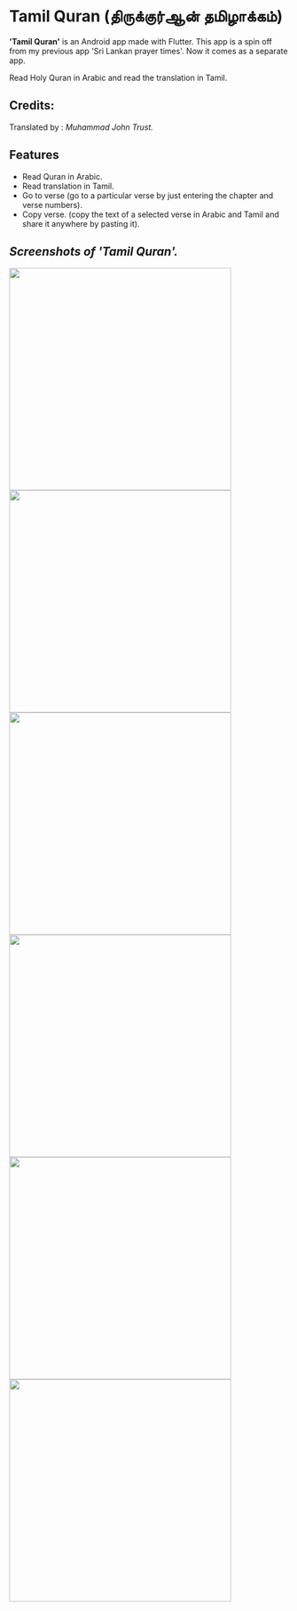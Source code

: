 # Tamil Quran (திருக்குர்ஆன் தமிழாக்கம்)

**'Tamil Quran'** is an Android app made with Flutter.
This app is a spin off from my previous app 'Sri Lankan prayer times'.
Now it comes as a separate app.

Read Holy Quran in Arabic and read the translation in Tamil.

## Credits:

Translated by : *Muhammad John Trust.*

## Features
- Read Quran in Arabic.
- Read translation in Tamil.
- Go to verse (go to a particular verse by just entering the chapter and verse numbers).
- Copy verse. (copy the text of a selected verse in Arabic and Tamil and share it anywhere by pasting it).



## *Screenshots of 'Tamil Quran'.*

<p float="left">
  <img src="screenshots/Screenshot_20220622_191021.png" width="400" />
  <img src="screenshots/Screenshot_20220622_191051.png" width="400" /> 
  <img src="screenshots/Screenshot_20220622_191126.png" width="400" />
  <img src="screenshots/Screenshot_20220622_191204.png" width="400" />
  <img src="screenshots/Screenshot_20220622_191233.png" width="400" />
  <img src="screenshots/Screenshot_20220623_193922.png" width="400" />
</p>